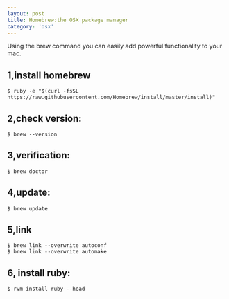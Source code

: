 ```yaml
---
layout: post
title: Homebrew:the OSX package manager
category: 'osx'
---
```


Using the brew command you can easily add powerful functionality to your mac.

## 1,install homebrew
    $ ruby -e "$(curl -fsSL https://raw.githubusercontent.com/Homebrew/install/master/install)"

## 2,check version:
    $ brew --version

## 3,verification:
    $ brew doctor

## 4,update:
    $ brew update

## 5,link
    $ brew link --overwrite autoconf
    $ brew link --overwrite automake

## 6, install ruby:
    $ rvm install ruby --head
